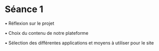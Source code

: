 # Séance 1

•	Réflexion sur le projet

•	Choix du contenu de notre plateforme

•	Sélection des différentes applications et moyens à utiliser pour le site
